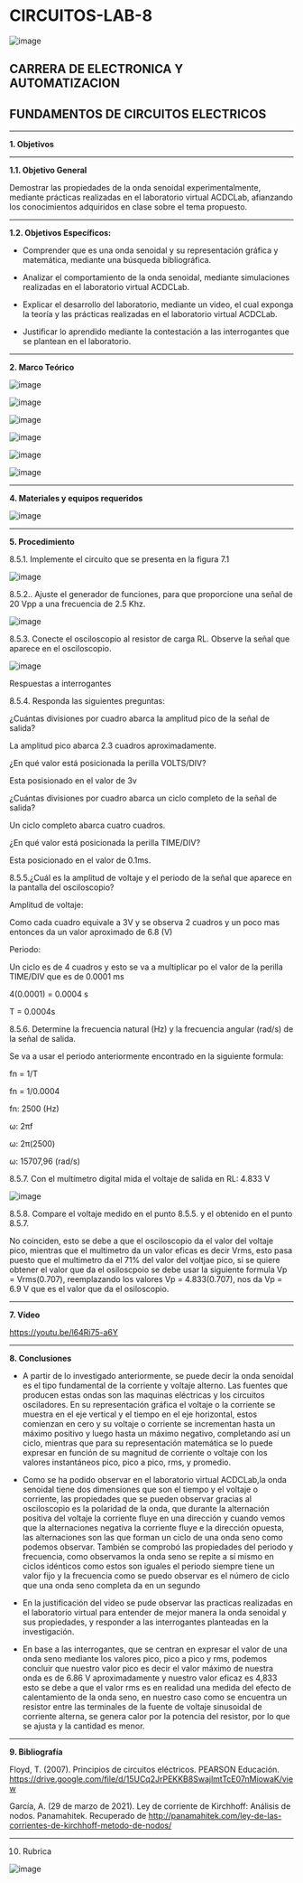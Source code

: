 # CIRCUITOS-LAB-8

![image](https://user-images.githubusercontent.com/105686218/169063263-fec46540-3f80-4755-af10-c6e466470348.png)        

## CARRERA DE ELECTRONICA Y AUTOMATIZACION

## FUNDAMENTOS DE CIRCUITOS ELECTRICOS

***

**1. Objetivos**

***

   **1.1. Objetivo General** 

Demostrar las propiedades de la onda senoidal experimentalmente, mediante prácticas realizadas en el laboratorio virtual ACDCLab, afianzando los conocimientos adquiridos en clase sobre el tema propuesto.

***

  **1.2. Objetivos Específicos:**
- Comprender que es una onda senoidal y su representación gráfica y matemática, mediante una búsqueda bibliográfica.

- Analizar el comportamiento de la onda senoidal, mediante simulaciones realizadas en el laboratorio virtual ACDCLab.

- Explicar el desarrollo del laboratorio, mediante un video, el cual exponga la teoría y las prácticas realizadas en el laboratorio virtual ACDCLab.

- Justificar lo aprendido mediante la contestación a las interrogantes que se plantean en el laboratorio.

***

**2. Marco Teórico**

![image](https://user-images.githubusercontent.com/105686218/185543710-b5c6c9be-a704-456e-8a2c-eecba32d77dd.png)

![image](https://user-images.githubusercontent.com/105686218/185543738-e069156f-6094-4513-811e-c1de2099026f.png)

![image](https://user-images.githubusercontent.com/105686218/185543772-848ccf01-5e43-4e82-a3f8-f73a4c8736d5.png)

![image](https://user-images.githubusercontent.com/105686218/185543799-cb35693b-a2e9-4c94-9992-b075ff455ee5.png)

![image](https://user-images.githubusercontent.com/105686218/185543825-67f0765a-c8c2-4327-a8b8-aca8f1ae7546.png)

![image](https://user-images.githubusercontent.com/105686218/185543849-0c3a6c0e-871a-4a64-a9e0-2dff3dbba592.png)


***

**4. Materiales y equipos requeridos**

![image](https://user-images.githubusercontent.com/94011974/185511795-5b724ba9-8751-4d95-b9a0-9091617d7e71.png)

***

**5. Procedimiento**

8.5.1. Implemente el circuito que se presenta en la figura 7.1

![image](https://user-images.githubusercontent.com/94011974/185511841-657f0097-0f5d-458b-8ff7-a5a514332ea3.png)

8.5.2.. Ajuste el generador de funciones, para que proporcione una señal de 20 Vpp a una frecuencia de 2.5 Khz.

![image](https://user-images.githubusercontent.com/94011974/185511858-ead8c363-5cd5-4823-b17c-4f693bc547d7.png)

8.5.3. Conecte el osciloscopio al resistor de carga RL. Observe la señal que aparece en el osciloscopio.

![image](https://user-images.githubusercontent.com/94011974/185511897-d4e33884-98c7-4df4-bd83-19c4a8424e65.png)

Respuestas a interrogantes

8.5.4. Responda las siguientes preguntas:

¿Cuántas divisiones por cuadro abarca la amplitud pico de la señal de salida?

La amplitud pico abarca 2.3 cuadros aproximadamente.

¿En qué valor está posicionada la perilla VOLTS/DIV?

Esta posisionado en el valor de 3v

¿Cuántas divisiones por cuadro abarca un ciclo completo de la señal de salida?

Un ciclo completo abarca cuatro cuadros.

¿En qué valor está posicionada la perilla TIME/DIV?

Esta posicionado en el valor de 0.1ms.

8.5.5.¿Cuál es la amplitud de voltaje y el periodo de la señal que aparece en la pantalla del osciloscopio?

Amplitud de voltaje:

Como cada cuadro equivale a 3V y se observa 2 cuadros y un poco mas entonces da un valor aproximado de 6.8 (V)

Periodo:

Un ciclo es de 4 cuadros y esto se va a multiplicar po el valor de la perilla TIME/DIV que es de 0.0001 ms

4(0.0001) = 0.0004 s

T = 0.0004s

8.5.6. Determine la frecuencia natural (Hz) y la frecuencia angular (rad/s) de la señal de salida.

Se va a usar el periodo anteriormente encontrado en la siguiente formula:

fn = 1/T

fn = 1/0.0004

fn: 2500 (Hz)

ω: 2πf

ω: 2π(2500)

ω: 15707,96 (rad/s)

8.5.7. Con el multímetro digital mida el voltaje de salida en RL: 4.833 V

![image](https://user-images.githubusercontent.com/94011974/185512053-f674a228-95f7-40cf-af30-09e3746ade61.png)

8.5.8. Compare el voltaje medido en el punto 8.5.5. y el obtenido en el punto 8.5.7.

No coinciden, esto se debe a que el osciloscopio da el valor del voltaje pico, mientras que el multimetro da un valor eficas es decir Vrms, esto pasa puesto que el multimetro da el 71% del valor del voltjae pico, si se quiere obtener el valor que da el osiloscpoio se debe usar la siguiente formula Vp = Vrms(0.707), reemplazando los valores Vp = 4.833(0.707), nos da Vp = 6.9 V que es el valor que da el osiloscopio.

***

**7. Vídeo**

https://youtu.be/l64Ri75-a6Y

***

**8. Conclusiones**

- A partir de lo investigado anteriormente, se puede decir la onda senoidal es el tipo fundamental de la corriente y voltaje alterno. Las fuentes que producen estas ondas son las maquinas eléctricas y los circuitos osciladores. En su representación gráfica el voltaje o la corriente se muestra en el eje vertical y el tiempo en el eje horizontal, estos comienzan en cero y su voltaje o corriente se incrementan hasta un máximo positivo y luego hasta un máximo negativo, completando así un ciclo, mientras que para su representación matemática se lo puede expresar en función de su magnitud de corriente o voltaje con los valores instantáneos pico, pico a pico, rms, y promedio.

- Como se ha podido observar en el laboratorio virtual ACDCLab,la onda senoidal tiene dos dimensiones que son el tiempo y el voltaje o corriente, las propiedades que se pueden observar gracias al osciloscopio es  la polaridad de la onda, que durante la alternación positiva del voltaje la corriente fluye en una dirección y cuando vemos que la alternaciones negativa la corriente fluye e la dirección opuesta, las alternaciones son las que forman un ciclo de una onda seno como podemos observar. También se comprobó las propiedades del periodo y frecuencia, como observamos la onda seno se repite a sí mismo en ciclos idénticos como estos son iguales el periodo siempre tiene un valor fijo y la frecuencia como se puedo observar es el número de ciclo que una onda seno completa da en un segundo

- En la justificación del video se pude observar las practicas realizadas en el laboratorio virtual para entender de mejor manera la onda senoidal y sus propiedades, y responder a las interrogantes planteadas en la investigación.

- En base a las interrogantes, que se centran en expresar el valor de una onda seno mediante los valores pico, pico a pico y rms, podemos concluir que nuestro valor pico es decir el valor máximo de nuestra onda es de 6.86 V aproximadamente y nuestro valor eficaz es 4,833 esto se debe a que el valor rms es en realidad una medida del efecto de calentamiento de la onda seno, en nuestro caso como se encuentra un resistor entre las terminales de la fuente de voltaje sinusoidal de corriente alterna, se genera calor por la potencia del resistor, por lo que se ajusta y la cantidad es menor.

***

**9. Bibliografía**

Floyd, T. (2007). Principios de circuitos eléctricos. PEARSON Educación. https://drive.google.com/file/d/15UCq2JrPEKKB8SwajlmtTcE07nMiowaK/view

García, A. (29 de marzo de 2021). Ley de corriente de Kirchhoff: Análisis de nodos. Panamahitek. Recuperado de http://panamahitek.com/ley-de-las-corrientes-de-kirchhoff-metodo-de-nodos/

***

10. Rubrica

![image](https://user-images.githubusercontent.com/94011974/169427061-265123c2-f557-4b9a-9ef6-5a545e89aff2.png)
